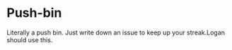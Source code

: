 # Push-bin
Literally a push bin. Just write down an issue to keep up your streak.Logan should use this.
